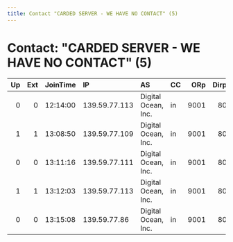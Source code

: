 ```yaml
---
title: Contact "CARDED SERVER - WE HAVE NO CONTACT" (5)
---
```


# Contact: "CARDED SERVER - WE HAVE NO CONTACT" (5)

|   Up |   Ext | JoinTime   | IP            | AS                  | CC   |   ORp |   Dirp | OS    | Version   | Nickname      |   eFamMembers |
|-----:|------:|:-----------|:--------------|:--------------------|:-----|------:|-------:|:------|:----------|:--------------|--------------:|
|    0 |     0 | 12:14:00   | 139.59.77.113 | Digital Ocean, Inc. | in   |  9001 |     80 | Linux | 0.2.9.11  | MiningCrew021 |             1 |
|    1 |     1 | 13:08:50   | 139.59.77.109 | Digital Ocean, Inc. | in   |  9001 |     80 | Linux | 0.2.9.11  | MiningCrew021 |             1 |
|    0 |     0 | 13:11:16   | 139.59.77.111 | Digital Ocean, Inc. | in   |  9001 |     80 | Linux | 0.2.9.11  | MiningCrew022 |             1 |
|    1 |     1 | 13:12:03   | 139.59.77.113 | Digital Ocean, Inc. | in   |  9001 |     80 | Linux | 0.2.9.11  | MiningCrew023 |             1 |
|    0 |     0 | 13:15:08   | 139.59.77.86  | Digital Ocean, Inc. | in   |  9001 |     80 | Linux | 0.2.9.11  | MiningCrew024 |             1 |
